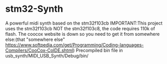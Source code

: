 # stm32-Synth
A powerful midi synth based on the stm32f103cb
IMPORTANT:This project uses the stm32f103cb NOT the stm32f103c8, the code requires 110k of flash.
The coocox website is down so you need to get it from somewhere else:(that "somewhere else" https://www.softpedia.com/get/Programming/Coding-languages-Compilers/CooCox-CoIDE.shtml)
Precompiled bin file in usb_synth/MIDI_USB_Synth/Debug/bin/
